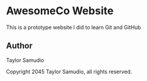 # AwesomeCo Website

This is a prototype website I did to learn Git and GitHub

## Author

Taylor Samudio

Copyright 2045 Taylor Samudio, all rights reserved.